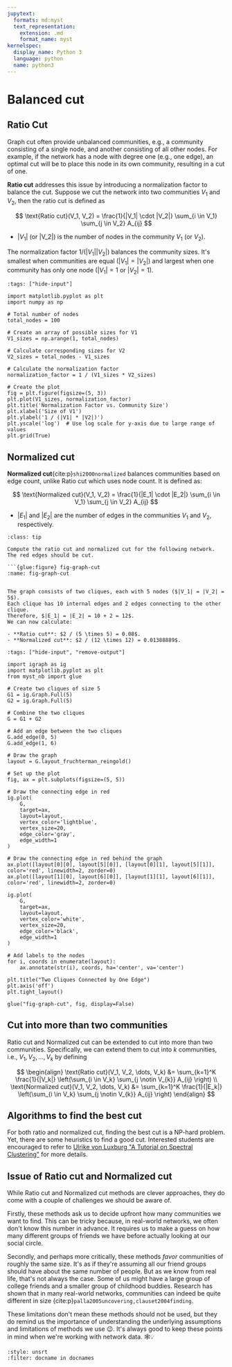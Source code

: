 ```yaml
---
jupytext:
  formats: md:myst
  text_representation:
    extension: .md
    format_name: myst
kernelspec:
  display_name: Python 3
  language: python
  name: python3
---
```


# Balanced cut

## Ratio Cut

Graph cut often provide unbalanced communities, e.g., a community consisting of a single node, and another consisting of all other nodes. For example, if the network has a node with degree one (e.g., one edge), an optimal cut will be to place this node in its own community, resulting in a cut of one.

**Ratio cut** addresses this issue by introducing a normalization factor to balance the cut.
Suppose we cut the network into two communities $V_1$ and $V_2$, then the ratio cut is defined as

$$
\text{Ratio cut}(V_1, V_2) = \frac{1}{|V_1| \cdot |V_2|} \sum_{i \in V_1} \sum_{j \in V_2} A_{ij}
$$

- $|V_1|$ (or |V_2|) is the number of nodes in the community $V_1$ (or $V_2$).

The normalization factor $1/(|V_1| |V_2|)$ balances the community sizes. It's smallest when communities are equal ($|V_1| = |V_2|$) and largest when one community has only one node ($|V_1| = 1$ or $|V_2| = 1$).


```{code-cell} ipython3
:tags: ["hide-input"]

import matplotlib.pyplot as plt
import numpy as np

# Total number of nodes
total_nodes = 100

# Create an array of possible sizes for V1
V1_sizes = np.arange(1, total_nodes)

# Calculate corresponding sizes for V2
V2_sizes = total_nodes - V1_sizes

# Calculate the normalization factor
normalization_factor = 1 / (V1_sizes * V2_sizes)

# Create the plot
fig = plt.figure(figsize=(5, 3))
plt.plot(V1_sizes, normalization_factor)
plt.title('Normalization Factor vs. Community Size')
plt.xlabel('Size of V1')
plt.ylabel('1 / (|V1| * |V2|)')
plt.yscale('log')  # Use log scale for y-axis due to large range of values
plt.grid(True)
```

## Normalized cut

**Normalized cut**{cite:p}`shi2000normalized` balances communities based on edge count, unlike Ratio cut which uses node count. It is defined as:

$$
\text{Normalized cut}(V_1, V_2) = \frac{1}{|E_1| \cdot |E_2|} \sum_{i \in V_1} \sum_{j \in V_2} A_{ij}
$$

- $|E_1|$ and $|E_2|$ are the number of edges in the communities $V_1$ and $V_2$, respectively.



```{admonition} Exercise
:class: tip

Compute the ratio cut and normalized cut for the following network. The red edges should be cut.

```{glue:figure} fig-graph-cut
:name: fig-graph-cut

```

```{dropdown} Click here to reveal the answer

The graph consists of two cliques, each with 5 nodes ($|V_1| = |V_2| = 5$).
Each clique has 10 internal edges and 2 edges connecting to the other clique.
Therefore, $|E_1| = |E_2| = 10 + 2 = 12$.
We can now calculate:

- **Ratio cut**: $2 / (5 \times 5) = 0.08$.
- **Normalized cut**: $2 / (12 \times 12) = 0.01388889$.

```

```{code-cell} ipython3
:tags: ["hide-input", "remove-output"]

import igraph as ig
import matplotlib.pyplot as plt
from myst_nb import glue

# Create two cliques of size 5
G1 = ig.Graph.Full(5)
G2 = ig.Graph.Full(5)

# Combine the two cliques
G = G1 + G2

# Add an edge between the two cliques
G.add_edge(0, 5)
G.add_edge(1, 6)

# Draw the graph
layout = G.layout_fruchterman_reingold()

# Set up the plot
fig, ax = plt.subplots(figsize=(5, 5))

# Draw the connecting edge in red
ig.plot(
    G,
    target=ax,
    layout=layout,
    vertex_color='lightblue',
    vertex_size=20,
    edge_color='gray',
    edge_width=1
)

# Draw the connecting edge in red behind the graph
ax.plot([layout[0][0], layout[5][0]], [layout[0][1], layout[5][1]], color='red', linewidth=2, zorder=0)
ax.plot([layout[1][0], layout[6][0]], [layout[1][1], layout[6][1]], color='red', linewidth=2, zorder=0)

ig.plot(
    G,
    target=ax,
    layout=layout,
    vertex_color='white',
    vertex_size=20,
    edge_color='black',
    edge_width=1
)

# Add labels to the nodes
for i, coords in enumerate(layout):
    ax.annotate(str(i), coords, ha='center', va='center')

plt.title("Two Cliques Connected by One Edge")
plt.axis('off')
plt.tight_layout()

glue("fig-graph-cut", fig, display=False)
```

## Cut into more than two communities

Ratio cut and Normalized cut can be extended to cut into more than two communities. Specifically, we can extend them to cut into $k$ communities, i.e., $V_1, V_2, \dots, V_k$ by defining

$$
\begin{align}
\text{Ratio cut}(V_1, V_2, \dots, V_k) &= \sum_{k=1}^K \frac{1}{|V_k|} \left(\sum_{i \in V_k} \sum_{j \notin V_{k}} A_{ij} \right) \\
\text{Normalized cut}(V_1, V_2, \dots, V_k) &= \sum_{k=1}^K \frac{1}{|E_k|} \left(\sum_{i \in V_k} \sum_{j \notin V_{k}} A_{ij} \right)
\end{align}
$$

## Algorithms to find the best cut

For both ratio and normalized cut, finding the best cut is a NP-hard problem. Yet, there are some heuristics to find a good cut.
Interested students are encouraged to refer to [Ulrike von Luxburg "A Tutorial on Spectral Clustering"](https://arxiv.org/abs/0711.0189) for more details.

## Issue of Ratio cut and Normalized cut

While Ratio cut and Normalized cut methods are clever approaches, they do come with a couple of challenges we should be aware of.

Firstly, these methods ask us to decide upfront how many communities we want to find. This can be tricky because, in real-world networks, we often don't know this number in advance. It requires us to make a guess on how many different groups of friends we have before actually looking at our social circle.

Secondly, and perhaps more critically, these methods *favor* communities of roughly the same size.
It's as if they're assuming all our friend groups should have about the same number of people.
But as we know from real life, that's not always the case.
Some of us might have a large group of college friends and a smaller group of childhood buddies.
Research has shown that in many real-world networks, communities can indeed be quite different in size {cite:p}`palla2005uncovering,clauset2004finding`.

These limitations don't mean these methods should not be used, but they do remind us the importance of understanding the underlying assumptions and limitations of methods we use 😉.
It's always good to keep these points in mind when we're working with network data. 🕸️💡

```{bibliography}
:style: unsrt
:filter: docname in docnames
```